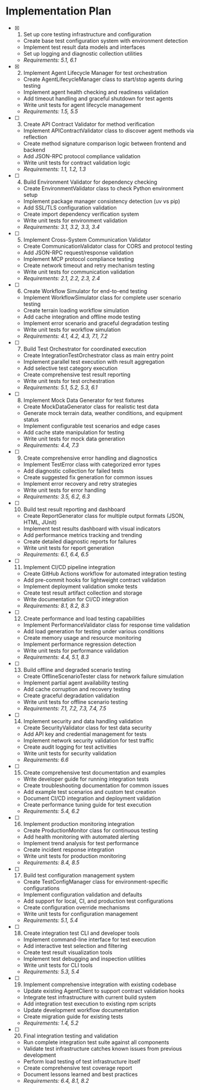 # Implementation Plan

- [x] 1. Set up core testing infrastructure and configuration
  - Create base test configuration system with environment detection
  - Implement test result data models and interfaces
  - Set up logging and diagnostic collection utilities
  - _Requirements: 5.1, 6.1_

- [x] 2. Implement Agent Lifecycle Manager for test orchestration
  - Create AgentLifecycleManager class to start/stop agents during testing
  - Implement agent health checking and readiness validation
  - Add timeout handling and graceful shutdown for test agents
  - Write unit tests for agent lifecycle management
  - _Requirements: 1.5, 5.5_

- [ ] 3. Create API Contract Validator for method verification
  - Implement APIContractValidator class to discover agent methods via reflection
  - Create method signature comparison logic between frontend and backend
  - Add JSON-RPC protocol compliance validation
  - Write unit tests for contract validation logic
  - _Requirements: 1.1, 1.2, 1.3_

- [ ] 4. Build Environment Validator for dependency checking
  - Create EnvironmentValidator class to check Python environment setup
  - Implement package manager consistency detection (uv vs pip)
  - Add SSL/TLS configuration validation
  - Create import dependency verification system
  - Write unit tests for environment validation
  - _Requirements: 3.1, 3.2, 3.3, 3.4_

- [ ] 5. Implement Cross-System Communication Validator
  - Create CommunicationValidator class for CORS and protocol testing
  - Add JSON-RPC request/response validation
  - Implement MCP protocol compliance testing
  - Create network timeout and retry mechanism testing
  - Write unit tests for communication validation
  - _Requirements: 2.1, 2.2, 2.3, 2.4_

- [ ] 6. Create Workflow Simulator for end-to-end testing
  - Implement WorkflowSimulator class for complete user scenario testing
  - Create terrain loading workflow simulation
  - Add cache integration and offline mode testing
  - Implement error scenario and graceful degradation testing
  - Write unit tests for workflow simulation
  - _Requirements: 4.1, 4.2, 4.3, 7.1, 7.2_

- [ ] 7. Build Test Orchestrator for coordinated execution
  - Create IntegrationTestOrchestrator class as main entry point
  - Implement parallel test execution with result aggregation
  - Add selective test category execution
  - Create comprehensive test result reporting
  - Write unit tests for test orchestration
  - _Requirements: 5.1, 5.2, 5.3, 6.1_

- [ ] 8. Implement Mock Data Generator for test fixtures
  - Create MockDataGenerator class for realistic test data
  - Generate mock terrain data, weather conditions, and equipment status
  - Implement configurable test scenarios and edge cases
  - Add cache state manipulation for testing
  - Write unit tests for mock data generation
  - _Requirements: 4.4, 7.3_

- [ ] 9. Create comprehensive error handling and diagnostics
  - Implement TestError class with categorized error types
  - Add diagnostic collection for failed tests
  - Create suggested fix generation for common issues
  - Implement error recovery and retry strategies
  - Write unit tests for error handling
  - _Requirements: 3.5, 6.2, 6.3_

- [ ] 10. Build test result reporting and dashboard
  - Create ReportGenerator class for multiple output formats (JSON, HTML, JUnit)
  - Implement test results dashboard with visual indicators
  - Add performance metrics tracking and trending
  - Create detailed diagnostic reports for failures
  - Write unit tests for report generation
  - _Requirements: 6.1, 6.4, 6.5_

- [ ] 11. Implement CI/CD pipeline integration
  - Create GitHub Actions workflow for automated integration testing
  - Add pre-commit hooks for lightweight contract validation
  - Implement deployment validation smoke tests
  - Create test result artifact collection and storage
  - Write documentation for CI/CD integration
  - _Requirements: 8.1, 8.2, 8.3_

- [ ] 12. Create performance and load testing capabilities
  - Implement PerformanceValidator class for response time validation
  - Add load generation for testing under various conditions
  - Create memory usage and resource monitoring
  - Implement performance regression detection
  - Write unit tests for performance validation
  - _Requirements: 4.4, 5.1, 8.3_

- [ ] 13. Build offline and degraded scenario testing
  - Create OfflineScenarioTester class for network failure simulation
  - Implement partial agent availability testing
  - Add cache corruption and recovery testing
  - Create graceful degradation validation
  - Write unit tests for offline scenario testing
  - _Requirements: 7.1, 7.2, 7.3, 7.4, 7.5_

- [ ] 14. Implement security and data handling validation
  - Create SecurityValidator class for test data security
  - Add API key and credential management for tests
  - Implement network security validation for test traffic
  - Create audit logging for test activities
  - Write unit tests for security validation
  - _Requirements: 6.6_

- [ ] 15. Create comprehensive test documentation and examples
  - Write developer guide for running integration tests
  - Create troubleshooting documentation for common issues
  - Add example test scenarios and custom test creation
  - Document CI/CD integration and deployment validation
  - Create performance tuning guide for test execution
  - _Requirements: 5.4, 6.2_

- [ ] 16. Implement production monitoring integration
  - Create ProductionMonitor class for continuous testing
  - Add health monitoring with automated alerting
  - Implement trend analysis for test performance
  - Create incident response integration
  - Write unit tests for production monitoring
  - _Requirements: 8.4, 8.5_

- [ ] 17. Build test configuration management system
  - Create TestConfigManager class for environment-specific configurations
  - Implement configuration validation and defaults
  - Add support for local, CI, and production test configurations
  - Create configuration override mechanisms
  - Write unit tests for configuration management
  - _Requirements: 5.1, 5.4_

- [ ] 18. Create integration test CLI and developer tools
  - Implement command-line interface for test execution
  - Add interactive test selection and filtering
  - Create test result visualization tools
  - Implement test debugging and inspection utilities
  - Write unit tests for CLI tools
  - _Requirements: 5.3, 5.4_

- [ ] 19. Implement comprehensive integration with existing codebase
  - Update existing AgentClient to support contract validation hooks
  - Integrate test infrastructure with current build system
  - Add integration test execution to existing npm scripts
  - Update development workflow documentation
  - Create migration guide for existing tests
  - _Requirements: 1.4, 5.2_

- [ ] 20. Final integration testing and validation
  - Run complete integration test suite against all components
  - Validate test infrastructure catches known issues from previous development
  - Perform load testing of test infrastructure itself
  - Create comprehensive test coverage report
  - Document lessons learned and best practices
  - _Requirements: 6.4, 8.1, 8.2_